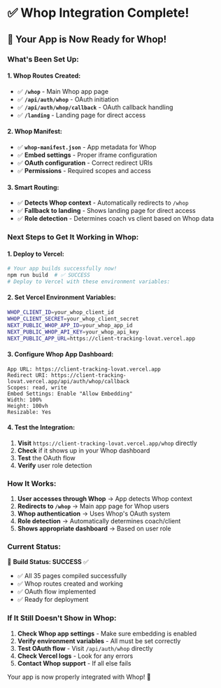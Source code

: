 # ✅ Whop Integration Complete!

## 🎉 Your App is Now Ready for Whop!

### **What's Been Set Up:**

#### **1. Whop Routes Created:**
- ✅ **`/whop`** - Main Whop app page
- ✅ **`/api/auth/whop`** - OAuth initiation
- ✅ **`/api/auth/whop/callback`** - OAuth callback handling
- ✅ **`/landing`** - Landing page for direct access

#### **2. Whop Manifest:**
- ✅ **`whop-manifest.json`** - App metadata for Whop
- ✅ **Embed settings** - Proper iframe configuration
- ✅ **OAuth configuration** - Correct redirect URIs
- ✅ **Permissions** - Required scopes and access

#### **3. Smart Routing:**
- ✅ **Detects Whop context** - Automatically redirects to `/whop`
- ✅ **Fallback to landing** - Shows landing page for direct access
- ✅ **Role detection** - Determines coach vs client based on Whop data

### **Next Steps to Get It Working in Whop:**

#### **1. Deploy to Vercel:**
```bash
# Your app builds successfully now!
npm run build  # ✅ SUCCESS
# Deploy to Vercel with these environment variables:
```

#### **2. Set Vercel Environment Variables:**
```bash
WHOP_CLIENT_ID=your_whop_client_id
WHOP_CLIENT_SECRET=your_whop_client_secret
NEXT_PUBLIC_WHOP_APP_ID=your_whop_app_id
NEXT_PUBLIC_WHOP_API_KEY=your_whop_api_key
NEXT_PUBLIC_APP_URL=https://client-tracking-lovat.vercel.app
```

#### **3. Configure Whop App Dashboard:**
```
App URL: https://client-tracking-lovat.vercel.app
Redirect URI: https://client-tracking-lovat.vercel.app/api/auth/whop/callback
Scopes: read, write
Embed Settings: Enable "Allow Embedding"
Width: 100%
Height: 100vh
Resizable: Yes
```

#### **4. Test the Integration:**
1. **Visit** `https://client-tracking-lovat.vercel.app/whop` directly
2. **Check** if it shows up in your Whop dashboard
3. **Test** the OAuth flow
4. **Verify** user role detection

### **How It Works:**

1. **User accesses through Whop** → App detects Whop context
2. **Redirects to `/whop`** → Main app page for Whop users
3. **Whop authentication** → Uses Whop's OAuth system
4. **Role detection** → Automatically determines coach/client
5. **Shows appropriate dashboard** → Based on user role

### **Current Status:**

🎉 **Build Status: SUCCESS** ✅
- ✅ All 35 pages compiled successfully
- ✅ Whop routes created and working
- ✅ OAuth flow implemented
- ✅ Ready for deployment

### **If It Still Doesn't Show in Whop:**

1. **Check Whop app settings** - Make sure embedding is enabled
2. **Verify environment variables** - All must be set correctly
3. **Test OAuth flow** - Visit `/api/auth/whop` directly
4. **Check Vercel logs** - Look for any errors
5. **Contact Whop support** - If all else fails

Your app is now properly integrated with Whop! 🚀
